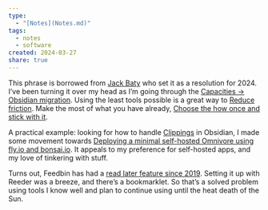 ```yaml
---
type:
  - "[Notes](Notes.md)"
tags:
  - notes
  - software
created: 2024-03-27
share: true
---
```


This phrase is borrowed from [Jack Baty](../Jack%20Baty.md) who set it as a resolution for 2024. I’ve been turning it over my head as I’m going through the [Capacities → Obsidian migration](../Capacities%20%E2%86%92%20Obsidian%20migration.md). Using the least tools possible is a great way to [Reduce friction](./Reduce%20friction.md). Make the most of what you have already, [Choose the how once and stick with it](../Choose%20the%20how%20once%20and%20stick%20with%20it.md).

A practical example: looking for how to handle [Clippings](../Clippings.md) in Obsidian, I made some movement towards [Deploying a minimal self-hosted Omnivore using fly.io and bonsai.io](./Clippings/Deploying%20a%20minimal%20self-hosted%20Omnivore%20using%20fly.io%20and%20bonsai.io.md). It appeals to my preference for self-hosted apps, and my love of tinkering with stuff.

Turns out, Feedbin has had a [read later feature since 2019](https://feedbin.com/blog/2019/08/20/save-webpages-to-read-later/). Setting it up with Reeder was a breeze, and there’s a bookmarklet. So that’s a solved problem using tools I know well and plan to continue using until the heat death of the Sun.